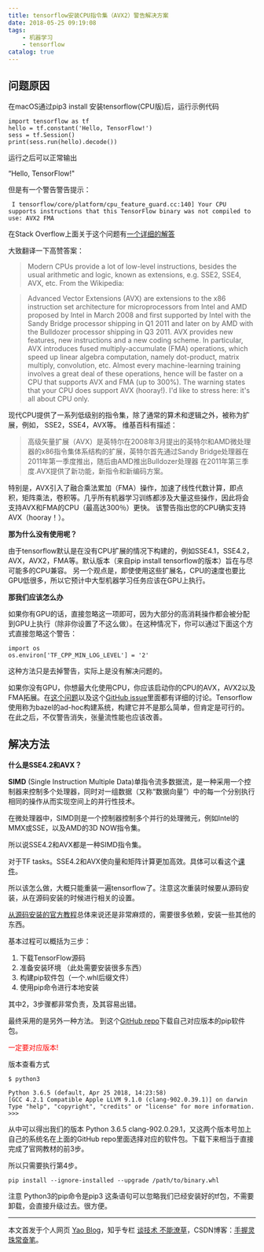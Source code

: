 ```yaml
---
title: tensorflow安装CPU指令集（AVX2）警告解决方案
date: 2018-05-25 09:19:08
tags: 
    - 机器学习
    - tensorflow
catalog: true
---
```

## 问题原因
在macOS通过pip3 install 安装tensorflow(CPU版)后，运行示例代码

```
import tensorflow as tf
hello = tf.constant('Hello, TensorFlow!')
sess = tf.Session()
print(sess.run(hello).decode())
```

运行之后可以正常输出

“Hello, TensorFlow!"

但是有一个警告警告提示：

```
 I tensorflow/core/platform/cpu_feature_guard.cc:140] Your CPU supports instructions that this TensorFlow binary was not compiled to use: AVX2 FMA
```

在Stack Overflow上面关于这个问题有[一个详细的解答](https://stackoverflow.com/questions/47068709/your-cpu-supports-instructions-that-this-tensorflow-binary-was-not-compiled-to-u)

大致翻译一下高赞答案：
>Modern CPUs provide a lot of low-level instructions, besides the usual arithmetic and logic, known as extensions, e.g. SSE2, SSE4, AVX, etc. From the Wikipedia:

> Advanced Vector Extensions (AVX) are extensions to the x86 instruction set architecture for microprocessors from Intel and AMD proposed by Intel in March 2008 and first supported by Intel with the Sandy Bridge processor shipping in Q1 2011 and later on by AMD with the Bulldozer processor shipping in Q3 2011. AVX provides new features, new instructions and a new coding scheme.
In particular, AVX introduces fused multiply-accumulate (FMA) operations, which speed up linear algebra computation, namely dot-product, matrix multiply, convolution, etc. Almost every machine-learning training involves a great deal of these operations, hence will be faster on a CPU that supports AVX and FMA (up to 300%). The warning states that your CPU does support AVX (hooray!).
>I'd like to stress here: it's all about CPU only.


现代CPU提供了一系列低级别的指令集，除了通常的算术和逻辑之外，被称为扩展，例如， SSE2，SSE4，AVX等。
维基百科有描述：
> 高级矢量扩展（AVX）是英特尔在2008年3月提出的英特尔和AMD微处理器的x86指令集体系结构的扩展，英特尔首先通过Sandy Bridge处理器在2011年第一季度推出，随后由AMD推出Bulldozer处理器 在2011年第三季度.AVX提供了新功能，新指令和新编码方案。


特别是，AVX引入了融合乘法累加（FMA）操作，加速了线性代数计算，即点积，矩阵乘法，卷积等。几乎所有机器学习训练都涉及大量这些操作，因此将会 支持AVX和FMA的CPU（最高达300％）更快。 该警告指出您的CPU确实支持AVX（hooray！）。

**那为什么没有使用呢？**

由于tensorflow默认是在没有CPU扩展的情况下构建的，例如SSE4.1，SSE4.2，AVX，AVX2，FMA等。默认版本（来自pip install tensorflow的版本）旨在与尽可能多的CPU兼容。 另一个观点是，即使使用这些扩展名，CPU的速度也要比GPU低很多，所以它预计中大型机器学习任务应该在GPU上执行。

**那我们应该怎么办**

如果你有GPU的话，直接忽略这一项即可，因为大部分的高消耗操作都会被分配到GPU上执行（除非你设置了不这么做）。在这种情况下，你可以通过下面这个方式直接忽略这个警告：

```
import os
os.environ['TF_CPP_MIN_LOG_LEVEL'] = '2'
```


这种方法只是去掉警告，实际上是没有解决问题的。

如果你没有GPU，你想最大化使用CPU，你应该启动你的CPU的AVX，AVX2以及FMA拓展。在[这个问题](https://stackoverflow.com/questions/41293077/how-to-compile-tensorflow-with-sse4-2-and-avx-instructions)以及这个[GitHub issue](https://github.com/tensorflow/tensorflow/issues/8037)里面都有详细的讨论。Tensorflow使用称为bazel的ad-hoc构建系统，构建它并不是那么简单，但肯定是可行的。 在此之后，不仅警告消失，张量流性能也应该改善。


## 解决方法
**什么是SSE4.2和AVX？**

**SIMD** (Single Instruction Multiple Data)单指令流多数据流，是一种采用一个控制器来控制多个处理器，同时对一组数据（又称“数据向量”）中的每一个分别执行相同的操作从而实现空间上的并行性技术。

在微处理器中，SIMD则是一个控制器控制多个并行的处理微元，例如Intel的MMX或SSE，以及AMD的3D NOW指令集。
 
所以说SSE4.2和AVX都是一种SIMD指令集。

对于TF tasks。SSE4.2和AVX使向量和矩阵计算更加高效。具体可以看这个[课件](https://www.polyhedron.com/web_images/intel/productbriefs/3a_SIMD.pdf)。

所以该怎么做，大概只能重装一遍tensorflow了。注意这次重装时候要从源码安装，从在源码安装的时候进行相关的设置。

[从源码安装的官方教程](https://tensorflow.google.cn/install/install_sources)总体来说还是非常麻烦的，需要很多依赖，安装一些其他的东西。

基本过程可以概括为三步：
1. 下载TensorFlow源码
2. 准备安装环境 （此处需要安装很多东西）
3. 构建pip软件包（一个.whl后缀文件）
4. 使用pip命令进行本地安装

其中2，3步骤都非常负责，及其容易出错。

最终采用的是另外一种方法。
到这个[GitHub repo](https://github.com/lakshayg/tensorflow-build)下载自己对应版本的pip软件包。

<font color =red>一定要对应版本!</font>

版本查看方式

```
$ python3

Python 3.6.5 (default, Apr 25 2018, 14:23:58) 
[GCC 4.2.1 Compatible Apple LLVM 9.1.0 (clang-902.0.39.1)] on darwin
Type "help", "copyright", "credits" or "license" for more information.
>>>
```


从中可以得出我们的版本  Python 3.6.5 clang-902.0.29.1，又这两个版本号加上自己的系统名在上面的GitHub repo里面选择对应的软件包。下载下来相当于直接完成了官网教材的前3步。

所以只需要执行第4步。

```
pip install --ignore-installed --upgrade /path/to/binary.whl
```

注意 Python3的pip命令是pip3  这条语句可以忽略我们已经安装好的tf包，不需要卸载，会直接升级过去。很方便。


***
本文首发于个人网页 [Yao Blog](http://liyaolife.com)，知乎专栏 [谈技术 不能潦草](https://zhuanlan.zhihu.com/c_175317330)，CSDN博客：[手握灵珠常奋笔](https://blog.csdn.net/GeneralLi95)。

